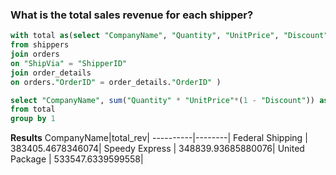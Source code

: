 ### What is the total sales revenue for each shipper?
````sql
with total as(select "CompanyName", "Quantity", "UnitPrice", "Discount" 
from shippers 
join orders 
on "ShipVia" = "ShipperID"
join order_details 
on orders."OrderID" = order_details."OrderID" )

select "CompanyName", sum("Quantity" * "UnitPrice"*(1 - "Discount")) as total_rev
from total
group by 1
````

**Results**
CompanyName|total_rev|
----------|--------|
Federal Shipping  |   383405.4678346074|
Speedy Express   |   348839.93685880076|
United Package  |     533547.6339599558|




